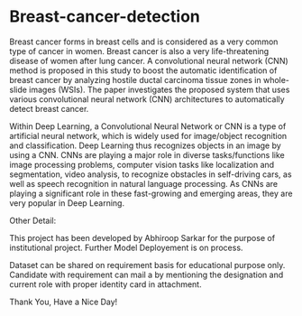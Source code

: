 # Breast-cancer-detection

Breast cancer forms in breast cells and is considered as a very common type of cancer in women. Breast cancer is also a very life-threatening disease of women after lung cancer. A convolutional neural network (CNN) method is proposed in this study to boost the automatic identification of breast cancer by analyzing hostile ductal carcinoma tissue zones in whole-slide images (WSIs). The paper investigates the proposed system that uses various convolutional neural network (CNN) architectures to automatically detect breast cancer.


Within Deep Learning, a Convolutional Neural Network or CNN is a type of artificial neural network, which is widely used for image/object recognition and classification. Deep Learning thus recognizes objects in an image by using a CNN. CNNs are playing a major role in diverse tasks/functions like image processing problems, computer vision tasks like localization and segmentation, video analysis, to recognize obstacles in self-driving cars, as well as speech recognition in natural language processing. As CNNs are playing a significant role in these fast-growing and emerging areas, they are very popular in Deep Learning.


Other Detail:

This project has been developed by Abhiroop Sarkar  for the purpose of institutional project. Further Model Deployement is on process.

Dataset can be shared on requirement basis for educational purpose only. Candidate with requirement can mail a by mentioning the designation and current role with proper identity card in attachment.

Thank You, Have a Nice Day!
